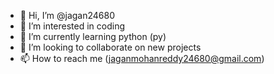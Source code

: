 - 👋 Hi, I’m @jagan24680
- 👀 I’m interested in coding
- 🌱 I’m currently learning python (py)
- 💞️ I’m looking to collaborate on new projects
- 📫 How to reach me (jaganmohanreddy24680@gmail.com)

<!---
jagan24680/jagan24680 is a ✨ special ✨ repository because its `README.md` (this file) appears on your GitHub profile.
You can click the Preview link to take a look at your changes.
--->
